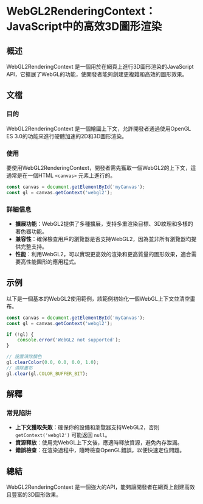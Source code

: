 <!--
Meta Description: # WebGL2RenderingContext：JavaScript中的高效3D圖形渲染 ## 概述 WebGL2RenderingContext 是一個用於在網頁上進行3D圖形渲染的JavaScript API，它擴展了WebGL的功能，使開發者能夠創建更複雜和高效的圖形效果。 ## 文檔 ##...
Meta Keywords: canvas, webgl2renderingcontext, const, webgl2, getcontext
-->

# WebGL2RenderingContext：JavaScript中的高效3D圖形渲染

## 概述
WebGL2RenderingContext 是一個用於在網頁上進行3D圖形渲染的JavaScript API，它擴展了WebGL的功能，使開發者能夠創建更複雜和高效的圖形效果。

## 文檔
### 目的
WebGL2RenderingContext 是一個繪圖上下文，允許開發者通過使用OpenGL ES 3.0的功能來進行硬體加速的2D和3D圖形渲染。

### 使用
要使用WebGL2RenderingContext，開發者需先獲取一個WebGL2的上下文，這通常是在一個HTML `<canvas>` 元素上進行的。

```javascript
const canvas = document.getElementById('myCanvas');
const gl = canvas.getContext('webgl2');
```

### 詳細信息
- **擴展功能**：WebGL2提供了多種擴展，支持多重渲染目標、3D紋理和多樣的著色器功能。
- **兼容性**：確保檢查用戶的瀏覽器是否支持WebGL2，因為並非所有瀏覽器均提供完整支持。
- **性能**：利用WebGL2，可以實現更高效的渲染和更高質量的圖形效果，適合需要高性能圖形的應用程式。

## 示例
以下是一個基本的WebGL2使用範例，該範例初始化一個WebGL上下文並清空畫布。

```javascript
const canvas = document.getElementById('myCanvas');
const gl = canvas.getContext('webgl2');

if (!gl) {
    console.error('WebGL2 not supported');
}

// 設置清除顏色
gl.clearColor(0.0, 0.0, 0.0, 1.0);
// 清除畫布
gl.clear(gl.COLOR_BUFFER_BIT);
```

## 解釋
### 常見陷阱
- **上下文獲取失敗**：確保你的設備和瀏覽器支持WebGL2，否則 `getContext('webgl2')` 可能返回 `null`。
- **資源釋放**：使用完WebGL上下文後，應適時釋放資源，避免內存泄漏。
- **錯誤檢查**：在渲染過程中，隨時檢查OpenGL錯誤，以便快速定位問題。

## 總結
WebGL2RenderingContext 是一個強大的API，能夠讓開發者在網頁上創建高效且豐富的3D圖形效果。